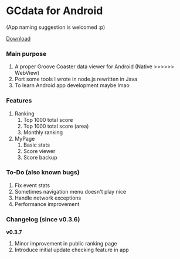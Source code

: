 # GCdata for Android
(App naming suggestion is welcomed :p)

[Download](https://030.cdpa.nsysu.edu.tw/gcdata/latest.apk)

### Main purpose

1. A proper Groove Coaster data viewer for Android (Native >>>>>> WebView)
2. Port some tools I wrote in node.js rewritten in Java
3. To learn Android app development maybe lmao

### Features

1. Ranking
    1. Top 1000 total score
    2. Top 1000 total score (area)
    3. Monthly ranking
2. MyPage
    1. Basic stats
    2. Score viewer
    3. Score backup

### To-Do (also known bugs)

1. Fix event stats
2. Sometimes navigation menu doesn't play nice
3. Handle network exceptions
4. Performance improvement

### Changelog (since v0.3.6)

**v0.3.7**
1. Minor improvement in public ranking page
2. Introduce initial update checking feature in app
